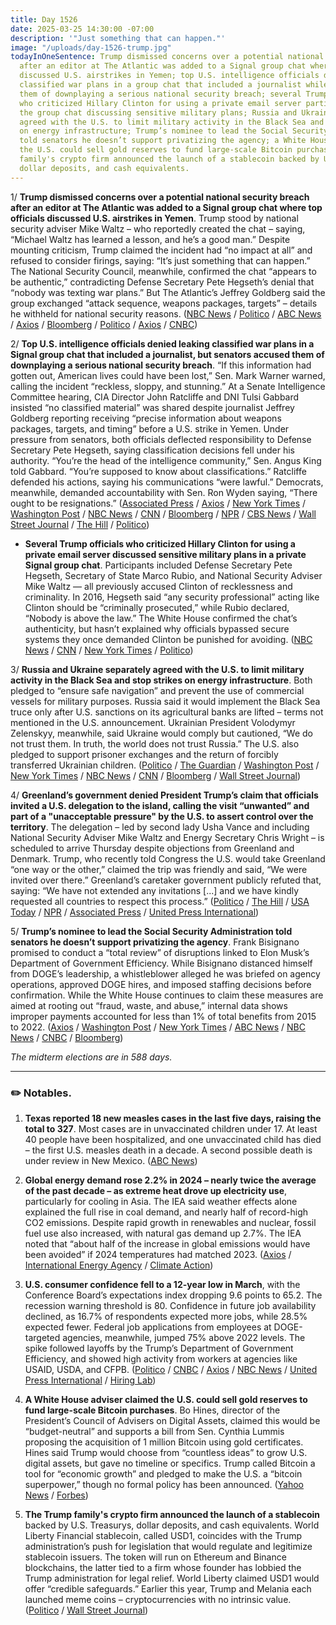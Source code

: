 ```yaml
---
title: Day 1526
date: 2025-03-25 14:30:00 -07:00
description: '"Just something that can happen."'
image: "/uploads/day-1526-trump.jpg"
todayInOneSentence: Trump dismissed concerns over a potential national security breach
  after an editor at The Atlantic was added to a Signal group chat where top officials
  discussed U.S. airstrikes in Yemen; top U.S. intelligence officials denied leaking
  classified war plans in a group chat that included a journalist while senators accused
  them of downplaying a serious national security breach; several Trump officials
  who criticized Hillary Clinton for using a private email server participated in
  the group chat discussing sensitive military plans; Russia and Ukraine separately
  agreed with the U.S. to limit military activity in the Black Sea and stop strikes
  on energy infrastructure; Trump’s nominee to lead the Social Security Administration
  told senators he doesn’t support privatizing the agency; a White House adviser claimed
  the U.S. could sell gold reserves to fund large-scale Bitcoin purchases; and Trump
  family's crypto firm announced the launch of a stablecoin backed by U.S. Treasurys,
  dollar deposits, and cash equivalents.
---
```


1/ **Trump dismissed concerns over a potential national security breach after an editor at The Atlantic was added to a Signal group chat where top officials discussed U.S. airstrikes in Yemen**. Trump stood by national security adviser Mike Waltz – who reportedly created the chat – saying, “Michael Waltz has learned a lesson, and he’s a good man.” Despite mounting criticism, Trump claimed the incident had “no impact at all” and refused to consider firings, saying: “It’s just something that can happen.” The National Security Council, meanwhile, confirmed the chat “appears to be authentic,” contradicting Defense Secretary Pete Hegseth’s denial that “nobody was texting war plans.” But The Atlantic’s Jeffrey Goldberg said the group exchanged “attack sequence, weapons packages, targets” – details he withheld for national security reasons. ([NBC News](https://www.nbcnews.com/politics/white-house/trump-stands-national-security-adviser-leaked-military-plans-saying-mi-rcna197944) / [Politico](https://www.politico.com/news/2025/03/25/trump-michael-waltz-signal-chat-00246911) / [ABC News](https://abcnews.go.com/Politics/white-house-denies-war-plans-classified-information-discussed/story?id=120126088) / [Axios](https://www.axios.com/2025/03/25/trump-administration-atlantic-houthi-war-messages) / [Bloomberg](https://www.bloomberg.com/news/articles/2025-03-25/trump-backs-waltz-after-breach-on-houthi-strike-plans) / [Politico](https://www.politico.com/news/2025/03/24/hegseth-disputes-he-texted-war-plans-00246825) / [Axios](https://www.axios.com/2025/03/24/hegseth-trump-atlantic-yemen-houthis-text-war-plan) / [CNBC](https://www.cnbc.com/2025/03/25/trump-signal-war-plans-texts-waltz.html))

2/ **Top U.S. intelligence officials denied leaking classified war plans in a Signal group chat that included a journalist, but senators accused them of downplaying a serious national security breach**. “If this information had gotten out, American lives could have been lost,” Sen. Mark Warner warned, calling the incident “reckless, sloppy, and stunning.” At a Senate Intelligence Committee hearing, CIA Director John Ratcliffe and DNI Tulsi Gabbard insisted “no classified material” was shared despite journalist Jeffrey Goldberg reporting receiving “precise information about weapons packages, targets, and timing” before a U.S. strike in Yemen. Under pressure from senators, both officials deflected responsibility to Defense Secretary Pete Hegseth, saying classification decisions fell under his authority. “You’re the head of the intelligence community,” Sen. Angus King told Gabbard. “You’re supposed to know about classifications.” Ratcliffe defended his actions, saying his communications “were lawful.” Democrats, meanwhile, demanded accountability with Sen. Ron Wyden saying, “There ought to be resignations.” ([Associated Press](https://apnews.com/article/fbi-cia-senate-national-security-threats-fe773ac76f8f01eba1d3a26409816396) / [Axios](https://www.axios.com/2025/03/25/signal-chat-atlantic-goldberg-release-texts) / [New York Times](https://www.nytimes.com/live/2025/03/25/us/trump-hegseth-war-plans-leak-signal/ratcliffe-gabbard-signal-leak?smid=url-share) / [Washington Post](https://www.washingtonpost.com/national-security/2025/03/25/intelligence-leak-worldwide-threats-hearing-senate/) / [NBC News](https://www.nbcnews.com/politics/national-security/trumps-top-intelligence-officials-claim-no-classified-information-was-rcna197954) / [CNN](https://www.cnn.com/2025/03/25/politics/intel-officials-shift-responsibility-yemen-chat/index.html) / [Bloomberg](https://www.bloomberg.com/news/articles/2025-03-25/top-us-intel-officials-defend-signal-chats-seen-by-reporter) / [NPR](https://www.npr.org/2025/03/25/nx-s1-5339484/signal-war-plans-congress) / [CBS News](https://www.cbsnews.com/news/senate-intelligence-committee-worldwide-threats-hearing/) / [Wall Street Journal](https://www.wsj.com/politics/national-security/trump-mike-waltz-signal-chat-atlantic-goldberg-5594771f) / [The Hill](https://thehill.com/homenews/senate/5212589-warner-hegseth-waltz-intel-group-chat/) / [Politico](https://www.politico.com/news/2025/03/25/tom-cotton-intelligence-agencies-hearing-00247089))

* **Several Trump officials who criticized Hillary Clinton for using a private email server discussed sensitive military plans in a private Signal group chat**. Participants included Defense Secretary Pete Hegseth, Secretary of State Marco Rubio, and National Security Adviser Mike Waltz — all previously accused Clinton of recklessness and criminality.  In 2016, Hegseth said “any security professional” acting like Clinton should be “criminally prosecuted,” while Rubio declared, “Nobody is above the law.” The White House confirmed the chat’s authenticity, but hasn’t explained why officials bypassed secure systems they once demanded Clinton be punished for avoiding. ([NBC News](https://www.nbcnews.com/politics/trump-administration/10-years-hillary-clinton-server-trump-officials-military-plans-rcna197880) / [CNN](https://www.cnn.com/2025/03/25/politics/kfile-trump-national-security-officials-signal-chat-criticized-clinton-classified-documents/) / [New York Times](https://www.nytimes.com/2025/03/25/us/politics/trump-officials-signal-chat-hillary-clinton.html) / [Politico](https://www.politico.com/news/2025/03/24/trump-advisers-war-plans-democrats-classified-information-00246432))

3/ **Russia and Ukraine separately agreed with the U.S. to limit military activity in the Black Sea and stop strikes on energy infrastructure**. Both pledged to “ensure safe navigation” and prevent the use of commercial vessels for military purposes. Russia said it would implement the Black Sea truce only after U.S. sanctions on its agricultural banks are lifted – terms not mentioned in the U.S. announcement. Ukrainian President Volodymyr Zelenskyy, meanwhile, said Ukraine would comply but cautioned, “We do not trust them. In truth, the world does not trust Russia.” The U.S. also pledged to support prisoner exchanges and the return of forcibly transferred Ukrainian children. ([Politico](https://www.politico.com/news/2025/03/25/us-black-sea-russia-ukraine-00247417) / [The Guardian](https://www.theguardian.com/world/live/2025/mar/25/europe-russia-us-ukraine-security-blunder-latest-live-news-updates) / [Washington Post](https://www.washingtonpost.com/world/2025/03/25/ukraine-russia-black-sea-agreement-ceasefire/) / [New York Times](https://www.nytimes.com/2025/03/25/world/europe/russia-ukraine-deal-black-sea.html) / [NBC News](https://www.nbcnews.com/news/world/russia-ukraine-war-ceasefire-black-sea-negotiations-rcna198010) / [CNN](https://www.cnn.com/2025/03/25/europe/russia-us-ukraine-deal-intl-hnk/index.html) / [Bloomberg](https://www.bloomberg.com/news/articles/2025-03-25/us-says-russia-ukraine-agree-ceasefire-in-black-sea) / [Wall Street Journal](https://www.wsj.com/world/europe/u-s-agrees-to-help-russia-boost-exports-in-black-sea-truce-7661b78f))

4/ **Greenland’s government denied President Trump’s claim that officials invited a U.S. delegation to the island, calling the visit “unwanted” and part of a "unacceptable pressure" by the U.S. to assert control over the territory**. The delegation – led by second lady Usha Vance and including National Security Adviser Mike Waltz and Energy Secretary Chris Wright – is scheduled to arrive Thursday despite objections from Greenland and Denmark. Trump, who recently told Congress the U.S. would take Greenland “one way or the other,” claimed the trip was friendly and said, “We were invited over there.” Greenland’s caretaker government publicly refuted that, saying: “We have not extended any invitations \[...\] and we have kindly requested all countries to respect this process.” ([Politico](https://www.politico.com/news/2025/03/24/greenland-trump-00246587) / [The Hill](https://thehill.com/policy/international/5212830-ahead-of-usha-vance-visit-danish-pm-calls-us-pressure-on-greenland-unacceptable/) / [USA Today](https://www.usatoday.com/story/news/world/2025/03/25/trump-usha-vance-greenland/82647721007/) / [NPR](https://www.npr.org/2025/03/25/nx-s1-5338849/usha-vances-planned-trip-to-greenland-causes-a-stir) / [Associated Press](https://apnews.com/article/greenland-future-trump-arctic-independence-denmark-minerals-4711a83c4490de99638db32029b668c9) / [United Press International](https://www.upi.com/Top_News/World-News/2025/03/25/Denmark-Greenland-denounce-Usha-Vance-visit/6201742904783/))

5/ **Trump’s nominee to lead the Social Security Administration told senators he doesn’t support privatizing the agency**. Frank Bisignano promised to conduct a “total review” of disruptions linked to Elon Musk’s Department of Government Efficiency. While Bisignano distanced himself from DOGE’s leadership, a whistleblower alleged he was briefed on agency operations, approved DOGE hires, and imposed staffing decisions before confirmation. While the White House continues to claim these measures are aimed at rooting out “fraud, waste, and abuse,” internal data shows improper payments accounted for less than 1% of total benefits from 2015 to 2022. ([Axios](https://www.axios.com/2025/03/24/social-security-cuts-doge) / [Washington Post](https://www.washingtonpost.com/politics/2025/03/25/social-security-phones-doge-cuts/) / [New York Times](https://www.nytimes.com/2025/03/25/us/politics/social-security-frank-bisignano-confirmation.html) / [ABC News](https://abcnews.go.com/Politics/trump-ssa-pick-seeking-privatize-social-security-meet/story?id=120139675) / [NBC News](https://www.nbcnews.com/politics/congress/democrats-grill-social-security-nominee-disruptions-gop-defends-trump-rcna197957) / [CNBC](https://www.cnbc.com/2025/03/25/trump-pick-to-lead-social-security-faces-questions-on-doge-involvement.html) / [Bloomberg](https://www.bloomberg.com/news/articles/2025-03-25/trump-pick-pledges-to-protect-social-security-amid-doge-cuts))

*The midterm elections are in 588 days.*

---

### ✏️ Notables.

1. **Texas reported 18 new measles cases in the last five days, raising the total to 327**. Most cases are in unvaccinated children under 17. At least 40 people have been hospitalized, and one unvaccinated child has died – the first U.S. measles death in a decade. A second possible death is under review in New Mexico. ([ABC News](https://abcnews.go.com/Health/texas-measles-outbreak-grows-327-cases-18-confirmed/story?id=120126483))

2. **Global energy demand rose 2.2% in 2024 – nearly twice the average of the past decade – as extreme heat drove up electricity use**, particularly for cooling in Asia. The IEA said weather effects alone explained the full rise in coal demand, and nearly half of record-high CO2 emissions. Despite rapid growth in renewables and nuclear, fossil fuel use also increased, with natural gas demand up 2.7%. The IEA noted that “about half of the increase in global emissions would have been avoided” if 2024 temperatures had matched 2023. ([Axios](https://www.axios.com/2025/03/25/extreme-heat-record-global-power-demand-2024) / [International Energy Agency](https://www.iea.org/news/growth-in-global-energy-demand-surged-in-2024-to-almost-twice-its-recent-average) / [Climate Action](https://www.iea.org/news/growth-in-global-energy-demand-surged-in-2024-to-almost-twice-its-recent-average))

3. **U.S. consumer confidence fell to a 12-year low in March**, with the Conference Board’s expectations index dropping 9.6 points to 65.2. The recession warning threshold is 80. Confidence in future job availability declined, as 16.7% of respondents expected more jobs, while 28.5% expected fewer. Federal job applications from employees at DOGE-targeted agencies, meanwhile, jumped 75% above 2022 levels. The spike followed layoffs by the Trump’s Department of Government Efficiency, and showed high activity from workers at agencies like USAID, USDA, and CFPB.  ([Politico](https://www.politico.com/news/2025/03/25/consumer-confidence-inflation-job-market-00247264) / [CNBC](https://www.cnbc.com/2025/03/25/consumer-confidence-in-where-the-economy-is-headed-hits-12-year-low.html) / [Axios](https://www.axios.com/2025/03/25/doge-federal-workers-jobs) / [NBC News](https://www.nbcnews.com/data-graphics/job-applications-surging-doge-job-cuts-rcna197787) / [United Press International](https://www.upi.com/Top_News/US/2025/03/25/federal-work-DOGE-Trump-job/2641742910254/) / [Hiring Lab](https://www.hiringlab.org/2025/03/25/how-federal-workers-are-reacting-to-ongoing-efforts-to-shrink-the-government/))

4. **A White House adviser claimed the U.S. could sell gold reserves to fund large-scale Bitcoin purchases**. Bo Hines, director of the President’s Council of Advisers on Digital Assets, claimed this would be “budget-neutral” and supports a bill from Sen. Cynthia Lummis proposing the acquisition of 1 million Bitcoin using gold certificates. Hines said Trump would choose from “countless ideas” to grow U.S. digital assets, but gave no timeline or specifics. Trump called Bitcoin a tool for “economic growth” and pledged to make the U.S. a “bitcoin superpower,” though no formal policy has been announced. ([Yahoo News](https://finance.yahoo.com/news/white-house-says-gold-reserves-213421472.html) / [Forbes](https://www.forbes.com/sites/digital-assets/2025/03/22/white-house-reveals-how-trump-could-buy-more-bitcoin-priming-a-price-earthquake/))

5. **The Trump family's crypto firm announced the launch of a stablecoin** backed by U.S. Treasurys, dollar deposits, and cash equivalents. World Liberty Financial stablecoin, called USD1, coincides with the Trump administration’s push for legislation that would regulate and legitimize stablecoin issuers. The token will run on Ethereum and Binance blockchains, the latter tied to a firm whose founder has lobbied the Trump administration for legal relief. World Liberty claimed USD1 would offer “credible safeguards.” Earlier this year, Trump and Melania each launched meme coins – cryptocurrencies with no intrinsic value. ([Politico](https://www.politico.com/news/2025/03/25/trump-family-crypto-venture-to-launch-a-stablecoin-00247455) / [Wall Street Journal](https://www.wsj.com/finance/currencies/trump-backed-world-liberty-financial-unveils-plans-for-new-stablecoin-86b596b4))